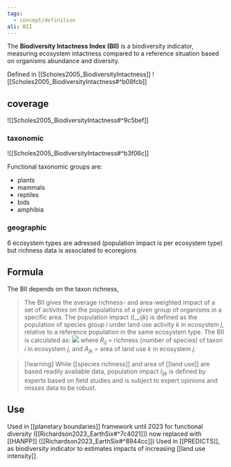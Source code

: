 ```yaml
---
tags:
  - concept/definition
ali: BII
---
```

The **Biodiversity Intactness Index (BII)** is a biodiversity indicator, measuring ecosystem intactness compared to a reference situation based on organisms abundance and diversity.

Defined in [[Scholes2005_BiodiversityIntactness]]
![[Scholes2005_BiodiversityIntactness#^b08fcb]]
## coverage
![[Scholes2005_BiodiversityIntactness#^9c5bef]]
### taxonomic
![[Scholes2005_BiodiversityIntactness#^b3f06c]]

Functional taxonomic groups are:
- plants
- mammals
- reptiles
- bids
- amphibia
### geographic
6 ecosystem types are adressed (population impact is per ecosystem type) but richness data is associated to ecoregions
## Formula
The BII depends on the taxon richness, 
> The BII gives the average richness- and area-weighted impact of a set of activities on the populations of a given group of organisms in a specific area. The population impact (_I__ijk_) is defined as the population of species group _i_ under land use activity _k_ in ecosystem _j_, relative to a reference population in the same ecosystem type. The BII is calculated as:
> ![](https://media.springernature.com/lw427/springer-static/image/art%3A10.1038%2Fnature03289/MediaObjects/41586_2005_Article_BFnature03289_Equa_HTML.gif)
> where $R_{ij}$ = richness (number of species) of taxon $i$ in ecosystem $j$, and $A_{jk}$ = area of land use $k$ in ecosystem $j$.

>[!warning] While [[species richness]] and area of [[land use]] are based readily available data, population impact $I_{ijk}$ is defined by experts based on field studies and is subject to expert opinions and misses data to be robust.
## Use
Used in [[planetary boundaries]] framework until 2023 for functional diversity ([[Richardson2023_EarthSix#^7c4021]]) now replaced with [[HANPP]] ([[Richardson2023_EarthSix#^8944cc]])
Used in [[PREDICTS]], as biodiversity indicator to estimates impacts of increasing [[land use intensity]].